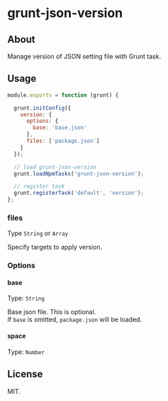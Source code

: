 # grunt-json-version

## About

Manage version of JSON setting file with Grunt task.

## Usage

```js
module.exports = function (grunt) {

  grunt.initConfig({
    version: {
      options: {
        base: 'base.json'
      },
      files: ['package.json']
    }
  });

  // load grunt-json-version
  grunt.loadNpmTasks('grunt-json-version');

  // register task
  grunt.registerTask('default', 'version');
};
```
### files

Type `String` or `Array`

Specify targets to apply version.

### Options

#### base

Type: `String`

Base json file. This is optional.  
If `base` is omitted, `package.json` will be loaded.

#### space

Type: `Number`

## License

MIT.
